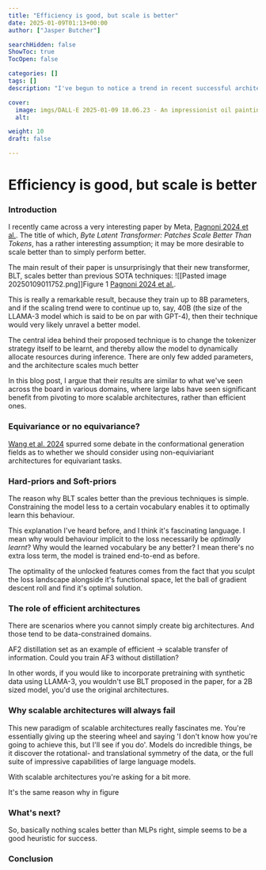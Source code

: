 ```yaml
---
title: "Efficiency is good, but scale is better"
date: 2025-01-09T01:13+00:00
author: ["Jasper Butcher"]

searchHidden: false
ShowToc: true
TocOpen: false

categories: []
tags: []
description: "I've begun to notice a trend in recent successful architectures across protein modelling and LLMs. In this article, I discuss how very impressive models have been designed by focusing on scale, rather than efficiency and in some cases requiring unintuitive choices to do so."

cover:
  image: imgs/DALL·E 2025-01-09 18.06.23 - An impressionist oil painting of a blank circle at the center, surrounded by broad, sweeping strokes of vibrant colors, with a focus on deep green ton.webp
  alt: 

weight: 10
draft: false

---
```


# Efficiency is good, but scale is better

### Introduction
I recently came across a very interesting paper by Meta, [Pagnoni 2024 et al.](https://ai.meta.com/research/publications/byte-latent-transformer-patches-scale-better-than-tokens/). The title of which, *Byte Latent Transformer: Patches Scale Better
Than Tokens*, has a rather interesting assumption; it may be more desirable to scale better than to simply perform better.

The main result of their paper is unsurprisingly that their new transformer, BLT, scales better than previous SOTA techniques:
![[Pasted image 20250109011752.png]]Figure 1 [Pagnoni 2024 et al.](https://ai.meta.com/research/publications/byte-latent-transformer-patches-scale-better-than-tokens/).

This is really a remarkable result, because they train up to 8B parameters, and if the scaling trend were to continue up to, say, 40B (the size of the LLAMA-3 model which is said to be on par with GPT-4), then their technique would very likely unravel a better model.

The central idea behind their proposed technique is to change the tokenizer strategy itself to be learnt, and thereby allow the model to dynamically allocate resources during inference. There are only few added parameters, and the architecture scales much better 

In this blog post, I argue that their results are similar to what we've seen across the board in various domains, where large labs have seen significant benefit from pivoting to more scalable architectures, rather than efficient ones.

### Equivariance or no equivariance?

[Wang et al. 2024](https://openreview.net/forum?id=XSwxy3bojg) spurred some debate in the conformational generation fields as to whether we should consider using non-equiviariant architectures for equivariant tasks. 

### Hard-priors and Soft-priors
The reason why BLT scales better than the previous techniques is simple. Constraining the model less to a certain vocabulary enables it to optimally learn this behaviour. 

This explanation I've heard before, and I think it's fascinating language. I mean why would behaviour implicit to the loss necessarily be *optimally learnt*? Why would the learned vocabulary be any better? I mean there's no extra loss term, the model is trained end-to-end as before.

The optimality of the unlocked features comes from the fact that you sculpt the loss landscape alongside it's functional space, let the ball of gradient descent roll and find it's optimal solution.
### The role of efficient architectures
There are scenarios where you cannot simply create big architectures. And those tend to be data-constrained domains.

AF2 distillation set as an example of efficient -> scalable transfer of information. Could you train AF3 without distillation? 

In other words, if you would like to incorporate pretraining with synthetic data using LLAMA-3, you wouldn't use BLT proposed in the paper, for a 2B sized model, you'd use the original architectures.

### Why scalable architectures will always fail
This new paradigm of scalable architectures really fascinates me. You're essentially giving up the steering wheel and saying 'I don't know how you're going to achieve this, but I'll see if you do'. Models do incredible things, be it discover the rotational- and translational symmetry of the data, or the full suite of impressive capabilities of large language models.

With scalable architectures you're asking for a bit more.

It's the same reason why in figure 

### What's next?
So, basically nothing scales better than MLPs right, simple seems to be a good heuristic for success.

### Conclusion

